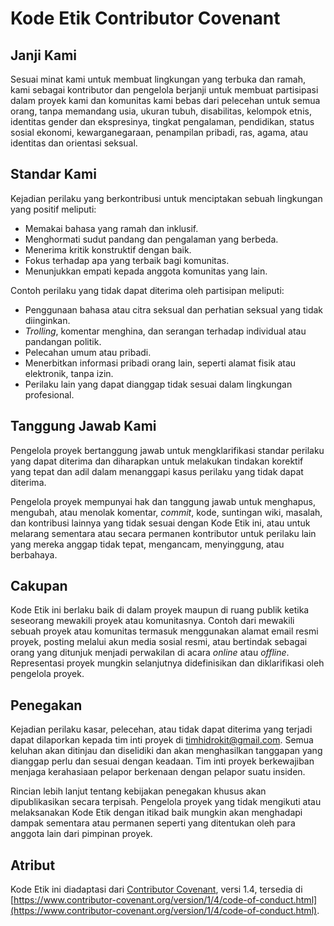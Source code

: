 # Kode Etik Contributor Covenant

## Janji Kami

Sesuai minat kami untuk membuat lingkungan yang terbuka dan ramah, kami sebagai kontributor dan pengelola berjanji untuk membuat partisipasi dalam proyek kami dan komunitas kami bebas dari pelecehan untuk semua orang, tanpa memandang usia, ukuran tubuh, disabilitas, kelompok etnis, identitas gender dan ekspresinya, tingkat pengalaman, pendidikan, status sosial ekonomi, kewarganegaraan, penampilan pribadi, ras, agama, atau identitas dan orientasi seksual.

## Standar Kami

Kejadian perilaku yang berkontribusi untuk menciptakan sebuah lingkungan yang positif meliputi:
* Memakai bahasa yang ramah dan inklusif.
* Menghormati sudut pandang dan pengalaman yang berbeda.
* Menerima kritik konstruktif dengan baik.
* Fokus terhadap apa yang terbaik bagi komunitas.
* Menunjukkan empati kepada anggota komunitas yang lain.

Contoh perilaku yang tidak dapat diterima oleh partisipan meliputi:
* Penggunaan bahasa atau citra seksual dan perhatian seksual yang tidak diinginkan.
* _Trolling_, komentar menghina, dan serangan terhadap individual atau pandangan politik.
* Pelecahan umum atau pribadi.
* Menerbitkan informasi pribadi orang lain, seperti alamat fisik atau elektronik, tanpa izin.
* Perilaku lain yang dapat dianggap tidak sesuai dalam lingkungan profesional.

## Tanggung Jawab Kami

Pengelola proyek bertanggung jawab untuk mengklarifikasi standar perilaku yang dapat diterima dan diharapkan untuk melakukan tindakan korektif yang tepat dan adil dalam menanggapi kasus perilaku yang tidak dapat diterima.

Pengelola proyek mempunyai hak dan tanggung jawab untuk menghapus, mengubah, atau menolak komentar, _commit_, kode, suntingan wiki, masalah, dan kontribusi lainnya yang tidak sesuai dengan Kode Etik ini, atau untuk melarang sementara atau secara permanen kontributor untuk perilaku lain yang mereka anggap tidak tepat, mengancam, menyinggung, atau berbahaya.

## Cakupan

Kode Etik ini berlaku baik di dalam proyek maupun di ruang publik ketika seseorang mewakili proyek atau komunitasnya. Contoh dari mewakili sebuah proyek atau komunitas termasuk menggunakan alamat email resmi proyek, posting melalui akun media sosial resmi, atau bertindak sebagai orang yang ditunjuk menjadi perwakilan di acara _online_ atau *offline*. Representasi proyek mungkin selanjutnya didefinisikan dan diklarifikasi oleh pengelola proyek.

## Penegakan

Kejadian perilaku kasar, pelecehan, atau tidak dapat diterima yang terjadi dapat dilaporkan kepada tim inti proyek di timhidrokit@gmail.com. Semua keluhan akan ditinjau dan diselidiki dan akan menghasilkan tanggapan yang dianggap perlu dan sesuai dengan keadaan. Tim inti proyek berkewajiban menjaga kerahasiaan pelapor berkenaan dengan pelapor suatu insiden. 

Rincian lebih lanjut tentang kebijakan penegakan khusus akan dipublikasikan secara terpisah. Pengelola proyek yang tidak mengikuti atau melaksanakan Kode Etik dengan itikad baik mungkin akan menghadapi dampak sementara atau permanen seperti yang ditentukan oleh para anggota lain dari pimpinan proyek.

## Atribut

Kode Etik ini diadaptasi dari [Contributor Covenant](https://www.contributor-covenant.org), versi 1.4, tersedia di [https://www.contributor-covenant.org/version/1/4/code-of-conduct.html](https://www.contributor-covenant.org/version/1/4/code-of-conduct.html).